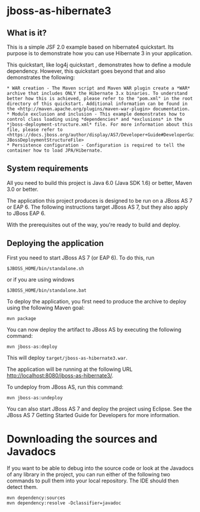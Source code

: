 jboss-as-hibernate3
========================

What is it?
-----------

This is a simple JSF 2.0 example based on hibernate4 quickstart. Its purpose is to demonstrate how you can use Hibernate 3 in your application.

This quickstart, like log4j quickstart , demonstrates how to define a module dependency. However, this quickstart goes beyond that and also demonstrates the following:
 
 	* WAR creation - The Maven script and Maven WAR plugin create a *WAR* archive that includes ONLY the Hibernate 3.x binaries. To understand better how this is achieved, please refer to the "pom.xml" in the root directory of this quickstart. Additional information can be found in the <http://maven.apache.org/plugins/maven-war-plugin> documentation.
    * Module exclusion and inclusion - This example demonstrates how to control class loading using *dependencies* and *exclusions* in the *jboss-deployment-structure.xml* file. For more information about this file, please refer to <https://docs.jboss.org/author/display/AS7/Developer+Guide#DeveloperGuide-JBossDeploymentStructureFile>
    * Persistence configuration - Configuration is required to tell the container how to load JPA/Hibernate.

  
System requirements
-------------------

All you need to build this project is Java 6.0 (Java SDK 1.6) or better, Maven
3.0 or better.

The application this project produces is designed to be run on a JBoss AS 7 or EAP 6.
The following instructions target JBoss AS 7, but they also apply to JBoss EAP 6.

With the prerequisites out of the way, you're ready to build and deploy.

Deploying the application
-------------------------

First you need to start JBoss AS 7 (or EAP 6). To do this, run

    $JBOSS_HOME/bin/standalone.sh

or if you are using windows

    $JBOSS_HOME/bin/standalone.bat

To deploy the application, you first need to produce the archive to deploy using
the following Maven goal:

    mvn package

You can now deploy the artifact to JBoss AS by executing the following command:

    mvn jboss-as:deploy

This will deploy `target/jboss-as-hibernate3.war`.

The application will be running at the following URL <http://localhost:8080/jboss-as-hibernate3/>.

To undeploy from JBoss AS, run this command:

    mvn jboss-as:undeploy

You can also start JBoss AS 7 and deploy the project using Eclipse. See the JBoss AS 7
Getting Started Guide for Developers for more information.

Downloading the sources and Javadocs
====================================

If you want to be able to debug into the source code or look at the Javadocs
of any library in the project, you can run either of the following two
commands to pull them into your local repository. The IDE should then detect
them.

    mvn dependency:sources
    mvn dependency:resolve -Dclassifier=javadoc